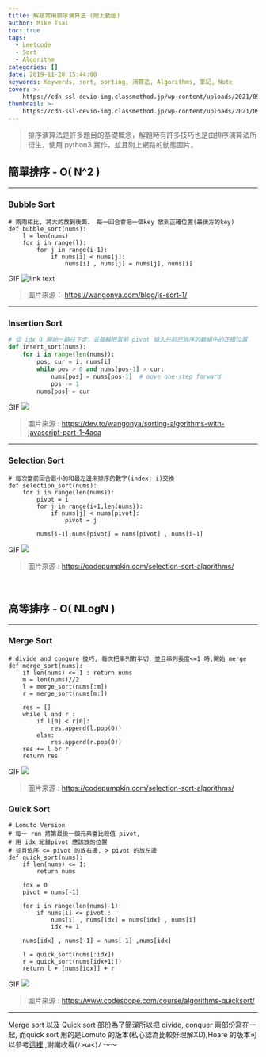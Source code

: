```yaml
---
title: 解題常用排序演算法 (附上動圖)
author: Mike Tsai
toc: true
tags:
  - Leetcode
  - Sort
  - Algorithm
categories: []
date: 2019-11-20 15:44:00
keywords: Keywords, sort, sorting, 演算法, Algorithms, 筆記, Note
cover: >-
    https://cdn-ssl-devio-img.classmethod.jp/wp-content/uploads/2021/09/sorting-960x540.jpeg
thumbnail: >-
    https://cdn-ssl-devio-img.classmethod.jp/wp-content/uploads/2021/09/sorting-960x540.jpeg
---
```

>排序演算法是許多題目的基礎概念，解題時有許多技巧也是由排序演算法所衍生，使用 python3 實作，並且附上網路的動態圖片。

## 簡單排序 - O( N^2 )
---
### Bubble Sort

```python=1
# 兩兩相比, 將大的放到後面， 每一回合會把一個key 放到正確位置(最後方的key)
def bubble_sort(nums):
    l = len(nums)
    for i in range(l):
        for j in range(i-1):
            if nums[i] < nums[j]:
                nums[i] , nums[j] = nums[j], nums[i]
```
GIF
![link text](https://thepracticaldev.s3.amazonaws.com/i/m4zwhvxf6ujdrvt9xoq5.gif)
> 圖片來源： https://wangonya.com/blog/js-sort-1/

<!--more-->
---
### Insertion Sort

```python class:'lineNo'
# 從 idx 0 開始一路往下走，並每輪把當前 pivot 插入先前已排序的數組中的正確位置
def insert_sort(nums):
    for i in range(len(nums)):
        pos, cur = i, nums[i]
        while pos > 0 and nums[pos-1] > cur:
            nums[pos] = nums[pos-1]  # move one-step forward
            pos -= 1
        nums[pos] = cur
```
GIF
![](https://thepracticaldev.s3.amazonaws.com/i/g01s69r1ppo9kifien2v.gif)
> 圖片來源 : https://dev.to/wangonya/sorting-algorithms-with-javascript-part-1-4aca
---

### Selection Sort

```python=1
# 每次當前回合最小的和最左邊未排序的數字(index: i)交換
def selection_sort(nums):    
    for i in range(len(nums)):
        pivot = i         
        for j in range(i+1,len(nums)):
            if nums[j] < nums[pivot]:
                pivot = j
                
        nums[i-1],nums[pivot] = nums[pivot] , nums[i-1]
```
GIF
![](https://codepumpkin.com/wp-content/uploads/2017/10/SelectionSort_Avg_case.gif)
> 圖片來源 : https://codepumpkin.com/selection-sort-algorithms/


<br/>
 

## 高等排序 - O( NLogN )
---
### Merge Sort
```python=1
# divide and conqure 技巧, 每次把串列對半切，並且串列長度<=1 時,開始 merge
def merge_sort(nums):
    if len(nums) <= 1 : return nums
    m = len(nums)//2
    l = merge_sort(nums[:m])
    r = merge_sort(nums[m:])
    
    res = []
    while l and r :
        if l[0] < r[0]:
            res.append(l.pop(0))
        else:
            res.append(r.pop(0))
    res += l or r 
    return res

```
GIF
![](https://codepumpkin.com/wp-content/uploads/2017/10/MergeSort_Avg_case.gif)
> 圖片來源 : https://codepumpkin.com/selection-sort-algorithms/

### Quick Sort
```python=1
# Lomuto Version 
# 每一 run 將第最後一個元素當比較值 pivot, 
# 用 idx 紀錄pivot 應該放的位置
# 並且依序 <= pivot 的放右邊, > pivot 的放左邊
def quick_sort(nums):
    if len(nums) <= 1:
        return nums
    
    idx = 0
    pivot = nums[-1]
    
    for i in range(len(nums)-1):
        if nums[i] <= pivot :            
            nums[i] , nums[idx] = nums[idx] , nums[i]
            idx += 1
            
    nums[idx] , nums[-1] = nums[-1] ,nums[idx]
    
    l = quick_sort(nums[:idx])
    r = quick_sort(nums[idx+1:])
    return l + [nums[idx]] + r
```
GIF
![](https://www.codesdope.com/staticroot/images/algorithm/quicksort.gif)
> 圖片來源 : https://www.codesdope.com/course/algorithms-quicksort/

---

Merge sort 以及 Quick sort 部份為了簡潔所以把 divide, conquer 兩部份寫在一起, 而quick sort 用的是Lomuto 的版本(私心認為比較好理解XD),Hoare 的版本可以參考[這裡](https://en.wikipedia.org/wiki/Quicksort) ,謝謝收看(ﾉ>ω<)ﾉ ～～